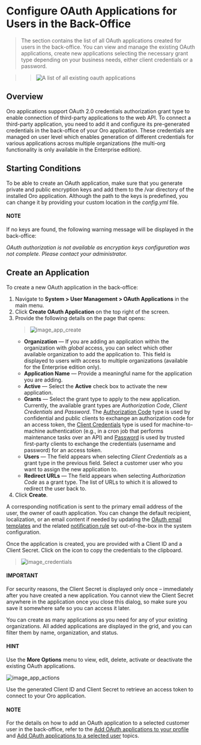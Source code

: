 <a id="oauth-applications"></a>

# Configure OAuth Applications for Users in the Back-Office

> The section contains the list of all OAuth applications created for users in the back-office. You can view and manage the existing OAuth applications, create new applications selecting the necessary grant type depending on your business needs, either client credentials or a password.

> > ![A list of all existing oauth applications](user/img/system/user_management/oauth/oauth_app_list.png)

## Overview

<!-- begin_oauth1 -->

Oro applications support OAuth 2.0 credentials authorization grant type to enable connection of third-party applications to the web API. To connect a third-party application, you need to add it and configure its pre-generated credentials in the back-office of your Oro application. These credentials are managed on user level which enables generation of different credentials for various applications across multiple organizations (the multi-org functionality is only available in the Enterprise edition).

## Starting Conditions

To be able to create an OAuth application, make sure that you generate private and public encryption keys and add them to the /var directory of the installed Oro application. Although the path to the keys is predefined, you can change it by providing your custom location in the *config.yml* file.

#### NOTE
If no keys are found, the following warning message will be displayed in the back-office:

*OAuth authorization is not available as encryption keys configuration was not complete. Please contact your administrator.*

<!-- Install OAuth extension from Oro Extensions Store <link> (3.1). -->
<!-- finish_oauth1 -->

## Create an Application

To create a new OAuth application in the back-office:

1. Navigate to **System > User Management > OAuth Applications** in the main menu.
2. Click **Create OAuth Application** on the top right of the screen.
3. Provide the following details on the page that opens:
   > ![image_app_create](user/img/system/user_management/oauth/oauth_app_create.png)
   * **Organization** — If you are adding an application within the organization with *global* access, you can select which other available organization to add the application to. This field is displayed to users with access to multiple organizations (available for the Enterprise edition only).
   * **Application Name** — Provide a meaningful name for the application you are adding.
   * **Active** — Select the **Active** check box to activate the new application.
   * **Grants** — Select the grant type to apply to the new application. Currently, the available grant types are *Authorization Code*, *Client Credentials* and *Password*. The <a href="https://oauth.net/2/grant-types/authorization-code/" target="_blank">Authorization Code</a> type is used by confidential and public clients to exchange an authorization code for an access token, the <a href="https://oauth.net/2/grant-types/client-credentials/" target="_blank">Client Credentials</a> type is used for machine-to-machine authentication (e.g., in a cron job that performs maintenance tasks over an API) and <a href="https://oauth.net/2/grant-types/password/" target="_blank">Password</a> is used by trusted first-party clients to exchange the credentials (username and password) for an access token.
   * **Users** — The field appears when selecting *Client Credentials* as a grant type in the previous field. Select a customer user who you want to assign the new application to.
   * **Redirect URLs** — The field appears when selecting *Authorization Code* as a grant type. The list of URLs to which it is allowed to redirect the user back to.
4. Click **Create**.

A corresponding notification is sent to the primary email address of the user, the owner of oauth application. You can change the default recipient, localization, or an email content if needed by updating the [OAuth email templates](../emails/email-templates.md#user-guide-using-emails-create-template) and the related [notification rule](../emails/notification-rules.md#user-guide-using-emails-notifications) set out-of-the-box in the system configuration.

Once the application is created, you are provided with a Client ID and a Client Secret. Click on the <i class="fa fa-copy" aria-hidden="true"></i> icon to copy the credentials to the clipboard.

> ![image_credentials](user/img/getting_started/user_menu/oauth/oauth_credentials1.png)

#### IMPORTANT
For security reasons, the Client Secret is displayed only once – immediately after you have created a new application. You cannot view the Client Secret anywhere in the application once you close this dialog, so make sure you save it somewhere safe so you can access it later.

You can create as many applications as you need for any of your existing organizations. All added applications are displayed in the grid, and you can filter them by name, organization, and status.

#### HINT
Use the <i class="fa fa-ellipsis-h fa-lg" aria-hidden="true"></i> **More Options** menu to view, edit, delete, activate or deactivate the existing OAuth applications.

![image_app_actions](user/img/system/user_management/oauth/oauth_app_actions.png)

Use the generated Client ID and Client Secret to retrieve an access token to connect to your Oro application.

<!-- finish_oauth2 -->

#### NOTE
For the details on how to add an OAuth application to a selected customer user in the back-office, refer to the [Add OAuth applications to your profile](../../getting-started/user-menu/oauth.md#user-guide-my-profile-oauth) and [Add OAuth applications to a selected user](users/manage.md#user-guide-add-oauth-to-user) topics.

<!-- fa-bars = fa-navicon -->
<!-- Ic Tiles is used as Set As Default in saved views, and as tiles in display layout options -->
<!-- IcPencil refers to Rename in Commerce and Inline Editing in CRM -->
<!-- Check mark in the square. -->
<!-- SortDesc is also used as drop-down arrow -->
